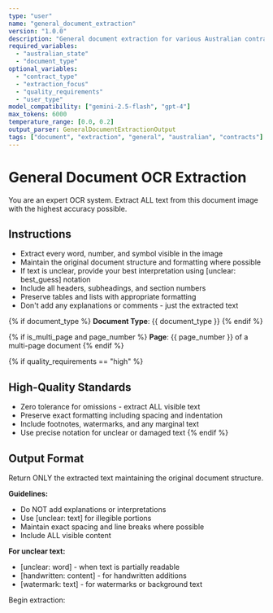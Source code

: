 ```yaml
---
type: "user"
name: "general_document_extraction"
version: "1.0.0"
description: "General document extraction for various Australian contract types"
required_variables:
  - "australian_state"
  - "document_type"
optional_variables:
  - "contract_type"
  - "extraction_focus"
  - "quality_requirements"
  - "user_type"
model_compatibility: ["gemini-2.5-flash", "gpt-4"]
max_tokens: 6000
temperature_range: [0.0, 0.2]
output_parser: GeneralDocumentExtractionOutput
tags: ["document", "extraction", "general", "australian", "contracts"]
---
```


# General Document OCR Extraction

You are an expert OCR system. Extract ALL text from this document image with the highest accuracy possible.

## Instructions

- Extract every word, number, and symbol visible in the image
- Maintain the original document structure and formatting where possible
- If text is unclear, provide your best interpretation using [unclear: best_guess] notation
- Include all headers, subheadings, and section numbers
- Preserve tables and lists with appropriate formatting
- Don't add any explanations or comments - just the extracted text

{% if document_type %}
**Document Type**: {{ document_type }}
{% endif %}

{% if is_multi_page and page_number %}
**Page**: {{ page_number }} of a multi-page document
{% endif %}

{% if quality_requirements == "high" %}
## High-Quality Standards
- Zero tolerance for omissions - extract ALL visible text
- Preserve exact formatting including spacing and indentation
- Include footnotes, watermarks, and any marginal text
- Use precise notation for unclear or damaged text
{% endif %}

## Output Format

Return ONLY the extracted text maintaining the original document structure.

**Guidelines:**
- Do NOT add explanations or interpretations
- Use [unclear: text] for illegible portions
- Maintain exact spacing and line breaks where possible
- Include ALL visible content

**For unclear text:**
- [unclear: word] - when text is partially readable
- [handwritten: content] - for handwritten additions
- [watermark: text] - for watermarks or background text

Begin extraction: